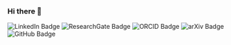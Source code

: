 ### Hi there 👋

<!-- 
<div id="header" align="center">
<img srcc="" width="100"/>
</div>
-->

<div id="badges">
<img src="https://img.shields.io/badge/LinkedIn-blue?logo=linkedin&logoColor=white&style=plastic" alt="LinkedIn Badge"/>
<img src="https://img.shields.io/badge/Researchgate-9cf?logo=ResearchGate&logoColor=white&style=plastic" alt="ResearchGate Badge"/>
<img src="https://img.shields.io/badge/ORCID-green?logo=ORCID&logoColor=white&style=plastic" alt="ORCID Badge"/>
<img src="https://img.shields.io/badge/arXiv-red?logo=arXiv&logoColor=white&style=plastic" alt="arXiv Badge"/>
<img src="https://img.shields.io/badge/github-white?logo=GitHub&logoColor=black&style=plastic" alt="GitHub Badge"/>
</div>

<!--

**Miguelwan/Miguelwan** is a ✨ _special_ ✨ repository because its `README.md` (this file) appears on your GitHub profile.

Here are some ideas to get you started:

- 🔭 I’m currently working on ...
- 🌱 I’m currently learning ...
- 👯 I’m looking to collaborate on ...
- 🤔 I’m looking for help with ...
- 💬 Ask me about ...
- 📫 How to reach me: ...
- 😄 Pronouns: ...
- ⚡ Fun fact: ...
-->
